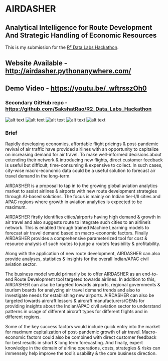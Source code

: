 # AIRDASHER
## Analytical Intelligence for Route Development And Strategic Handling of Economic Resources

This is my submission for the <a href="https://www.hackerearth.com/challenges/hackathon/rolls-royce/">R² Data Labs Hackathon</a>.

## Website Available - http://airdasher.pythonanywhere.com/
## Demo Video - https://youtu.be/_wftrsszOh0
### Secondary GitHub repo - https://github.com/SakshatRao/R2_Data_Labs_Hackathon

![alt text](Documents/AIRDASHER_Pic1.jpg "Title")
![alt text](Documents/AIRDASHER_Pic2.jpg "Title")
![alt text](Documents/AIRDASHER_Pic3.jpg "Title")
![alt text](Documents/AIRDASHER_Pic4.jpg "Title")
![alt text](Documents/AIRDASHER_Pic5.jpg "Title")

### Brief

Rapidly developing economies, affordable flight pricings & post-pandemic revival of air traffic have provided airlines with an opportunity to capitalize on increasing demand for air travel. To make well-informed decisions about extending their network & introducing new flights, direct customer feedback is useful but difficult, time-consuming & expensive to collect. In such cases, city-wise macro-economic data could be a useful solution to forecast air travel demand in the long-term.

AIRDASHER is a proposal to tap in to the growing global aviation analytics market to assist airlines & airports with new route development strategies through AI-based solutions. The focus is mainly on Indian tier-I/II cities and APAC regions where growth in aviation analytics is expected to be maximum.

AIRDASHER firstly identifies cities/airports having high demand & growth in air travel and also suggests route to integrate such cities to an airline’s network. This is enabled through trained Machine Learning models to forecast air travel demand based on macro-economic factors. Finally AIRDASHER provides a comprehensive parameterized tool for cost & resource analysis of such routes to judge a route’s feasibility & profitability.

Along with the application of new route development, AIRDASHER can also provide analyses, statistics & insights for the overall Indian/APAC civil aviation sector.

The business model would primarily be to offer AIRDASHER as an end-to-end Route Development tool targeted towards airlines. In addition to this, AIRDASHER can also be targeted towards airports, regional governments & tourism boards for analyzing air travel demand trends and also to investigate needs for establishing new airports. AIRDASHER can also be targeted towards aircraft lessors & aircraft manufacturers/OEMs for providing insights about the Indian/APAC civil aviation sector to understand patterns in usage of different aircraft types for different flights and in different regions.

Some of the key success factors would include quick entry into the market for maximum capitalization of post-pandemic growth of air travel. Macro-economic factors could also be combined with direct customer feedback for best results in short & long term forecasting. And finally, expert knowledge in the domain of airline operations, costs, strategies & risks can immensely help improve the tool’s usability & the core business direction.